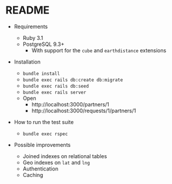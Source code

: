 # README

* Requirements
  * Ruby 3.1
  * PostgreSQL 9.3+
    * With support for the `cube` and `earthdistance` extensions

* Installation
  * `bundle install`
  * `bundle exec rails db:create db:migrate`
  * `bundle exec rails db:seed`
  * `bundle exec rails server`
  * Open
    * http://localhost:3000/partners/1
    * http://localhost:3000/requests/1/partners/1

* How to run the test suite
  * `bundle exec rspec`

* Possible improvements
  * Joined indexes on relational tables
  * Geo indexes on `lat` and `lng`
  * Authentication
  * Caching
